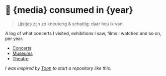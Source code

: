 # 📖 {media} consumed in {year}

> Lijstjes zijn zo kneuterig & schattig; daar hou ik van.

A log of what concerts I visited, exhibitions I saw, films I watched and so on, per year.

- [Concerts](concerts/README.md)
- [Museums](museums/README.md)
- [Theatre](threatre/README.md)

_I was inspired by [Toon](https://github.com/turanct/consumed-in) to start a repository like this._